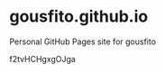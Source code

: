 # gousfito.github.io
Personal GitHub Pages site for gousfito








































































f2tvHCHgxgOJga

